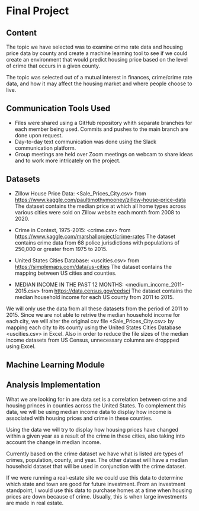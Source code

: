 # Final Project

## Content

The topic we have selected was to examine crime rate data and housing price data by county and create a machine learning tool to see if we could create an environment that would predict housing price based on the level of crime that occurs in a given county.

The topic was selected out of a mutual interest in finances, crime/crime rate data, and how it may affect the housing market and where people choose to live.


## Communication Tools Used

* Files were shared using a GitHub repository whith separate branches for each member being used. Commits and pushes to the main branch are done upon request.
* Day-to-day text communication was done using the Slack communication platform.
* Group meetings are held over Zoom meetings on webcam to share ideas and to work more intricately on the project.


## Datasets

* Zillow House Price Data: <Sale_Prices_City.csv> from https://www.kaggle.com/paultimothymooney/zillow-house-price-data
The dataset contains the median price at which all home types across various cities were sold on Zillow website each month from 2008 to 2020. 

* Crime in Context, 1975-2015: <crime.csv> from https://www.kaggle.com/marshallproject/crime-rates
The dataset contains crime data from 68 police jurisdictions with populations of 250,000 or greater from 1975 to 2015. 

* United States Cities Database: <uscities.csv> from https://simplemaps.com/data/us-cities
The dataset contains the mapping between US cities and counties.

* MEDIAN INCOME IN THE PAST 12 MONTHS: <medium_income_2011-2015.csv> from https://data.census.gov/cedsci
The dataset contains the median household income for each US county from 2011 to 2015.

We will only use the data from all these datasets from the period of 2011 to 2015. Since we are not able to retrive the median household income for each city, we will alter the original csv file <Sale_Prices_City.csv> by mapping each city to its county using the United States Cities Database <uscities.csv> in Excel. Also in order to reduce the file sizes of the median income datasets from US Census, unnecessary columns are droppped using Excel.



## Machine Learning Module



## Analysis Implementation

What we are looking for in are data set is a correlation between crime and housing princes in counties across the United States. To complement this data, we will be using median income data to display how income is associated with housing prices and crime in these counties.

Using the data we will try to display how housing prices have changed within a given year as a result of the crime in these cities, also taking into account the change in median income.

Currently based on the crime dataset we have what is listed are types of crimes, population, county, and year.
The other dataset will have a median household dataset that will be used in conjunction with the crime dataset.

If we were running a real-estate site we could use this data to determine which state and town are good for future investment. From an investment standpoint, I would use this data to purchase homes at a time when housing prices are down because of crime. Usually, this is when large investments are made in real estate. 
